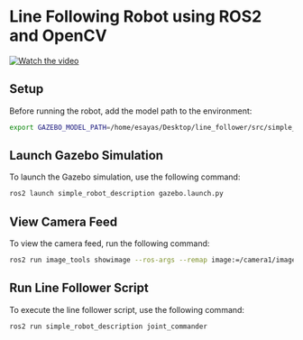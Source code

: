 # Line Following Robot using ROS2 and OpenCV

[![Watch the video](https://img.youtube.com/vi/nTQUwghvy5Q/default.jpg)](https://youtu.be/0nfNSA2cqoE?si=5UqI0uM7WZ09nAFV)


## Setup

Before running the robot, add the model path to the environment:

```bash
export GAZEBO_MODEL_PATH=/home/esayas/Desktop/line_follower/src/simple_robot_description/models:$GAZEBO_MODEL_PATH
```

## Launch Gazebo Simulation

To launch the Gazebo simulation, use the following command:

```bash
ros2 launch simple_robot_description gazebo.launch.py
```
## View Camera Feed

To view the camera feed, run the following command:

```bash
ros2 run image_tools showimage --ros-args --remap image:=/camera1/image_raw
```
## Run Line Follower Script

To execute the line follower script, use the following command:

```bash
ros2 run simple_robot_description joint_commander
```
